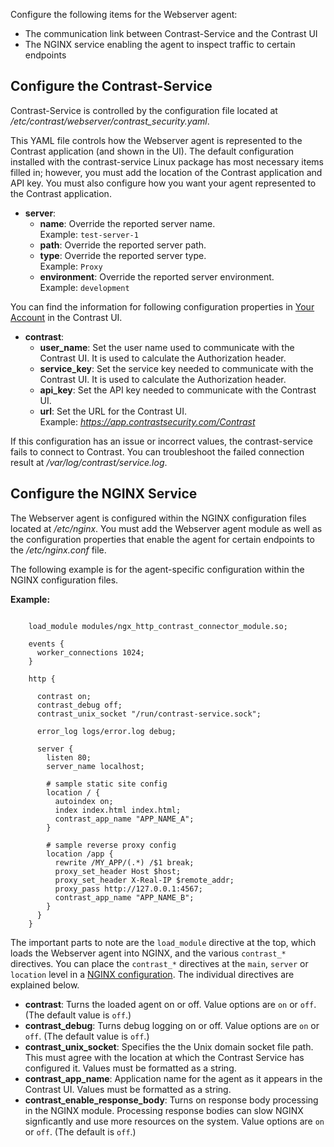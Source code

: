 
<!--
title: "Contrast Webserver Agent Configuration"
description: "Configuration instructions for the Contrast Webserver agent"
tags: "installation agent webserver nginx configuration settings"
-->

Configure the following items for the Webserver agent:
* The communication link between Contrast-Service and the Contrast UI
* The NGINX service enabling the agent to inspect traffic to certain endpoints

## Configure the Contrast-Service

Contrast-Service is controlled by the configuration file located at */etc/contrast/webserver/contrast_security.yaml*.

This YAML file controls how the Webserver agent is represented to the Contrast application (and shown in the UI). The default configuration installed with the contrast-service Linux package has most necessary items filled in; however, you must add the location of the Contrast application and API key. You must also configure how you want your agent represented to the Contrast application. 

* **server**:
  * **name**: Override the reported server name. <br> Example: `test-server-1`
  * **path**: Override the reported server path.
  * **type**: Override the reported server type.  <br> Example: `Proxy`
  * **environment**: Override the reported server environment. <br> Example: `development`


You can find the information for following configuration properties in [Your Account](user-account.html#profile) in the Contrast UI.  

* **contrast**:
  * **user_name**: Set the user name used to communicate with the Contrast UI. It is used to calculate the Authorization header.
  * **service_key**: Set the service key needed to communicate with the Contrast UI. It is used to calculate the Authorization header. 
  * **api_key**: Set the API key needed to communicate with the Contrast UI.
  * **url**: Set the URL for the Contrast UI.  <br> Example: *https://app.contrastsecurity.com/Contrast*

If this configuration has an issue or incorrect values, the contrast-service fails to connect to Contrast. You can troubleshoot the failed connection result at */var/log/contrast/service.log*.

## Configure the NGINX Service 

The Webserver agent is configured within the NGINX configuration files located at */etc/nginx*. You must add the Webserver agent module as well as the configuration properties that enable the agent for certain endpoints to the */etc/nginx.conf* file.

The following example is for the agent-specific configuration within the NGINX configuration files.

**Example:**

``` /etc/nginx/nginx.conf:
    
    load_module modules/ngx_http_contrast_connector_module.so;

    events {
      worker_connections 1024;
    }

    http {

      contrast on;
      contrast_debug off;
      contrast_unix_socket "/run/contrast-service.sock";

      error_log logs/error.log debug;

      server {
        listen 80;
        server_name localhost;

        # sample static site config
        location / {
          autoindex on;
          index index.html index.html;
          contrast_app_name "APP_NAME_A";
        }

        # sample reverse proxy config
        location /app {
          rewrite /MY_APP/(.*) /$1 break;
          proxy_set_header Host $host;
          proxy_set_header X-Real-IP $remote_addr;
          proxy_pass http://127.0.0.1:4567;
          contrast_app_name "APP_NAME_B";
        }
      }
    }
```

The important parts to note are the `load_module` directive at the top, which loads the Webserver agent into NGINX, and the various `contrast_*` directives. You can place the `contrast_*` directives at the `main`, `server` or `location` level in a [NGINX configuration](http://nginx.org/en/docs/beginners_guide.html#conf_structure). The individual directives are explained below. 

* **contrast**: Turns the loaded agent on or off. Value options are `on` or `off`. (The default value is `off`.) 
* **contrast_debug**: Turns debug logging on or off. Value options are `on` or `off`. (The default value is `off`.)
* **contrast_unix_socket**: Specifies the the Unix domain socket file path. This must agree with the location at which the Contrast Service has configured it. Values must be formatted as a string. 
* **contrast_app_name**: Application name for the agent as it appears in the Contrast UI. Values must be formatted as a string. 
* **contrast_enable_response_body**: Turns on response body processing in the NGINX module. Processing response bodies can slow NGINX signficantly and use more resources on the system. Value options are `on` or `off`. (The default is `off`.)

